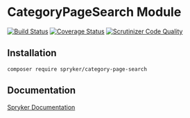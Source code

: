 # CategoryPageSearch Module
[![Build Status](https://travis-ci.org/spryker/CategoryPageSearch.svg)](https://travis-ci.org/spryker/CategoryPageSearch)
[![Coverage Status](https://coveralls.io/repos/github/spryker/CategoryPageSearch/badge.svg)](https://coveralls.io/github/spryker/CategoryPageSearch)
[![Scrutinizer Code Quality](https://scrutinizer-ci.com/g/spryker/CategoryPageSearch/badges/quality-score.png?b=master)](https://scrutinizer-ci.com/g/spryker/CategoryPageSearch/?branch=master)

## Installation

```
composer require spryker/category-page-search
```

## Documentation

[Spryker Documentation](https://spryker.github.io)
